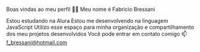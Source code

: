 Boas vindas ao meu perfil 💙💙
Meu nome é Fabricio Bressani

Estou estudando na Alura
Estou me desenvolvendo na linguagem JavaScript
Utilizo esse espaço para minha organização e compartilhamento dos meu projetos desenvolvidos
Você pode entrar em contato comigo 📫
f_bressani@hotmail.com
